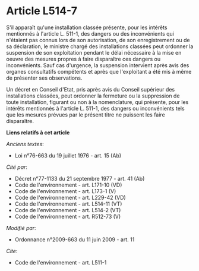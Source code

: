 # Article L514-7

S'il apparaît qu'une installation classée présente, pour les intérêts mentionnés à l'article L. 511-1, des dangers ou des
inconvénients qui n'étaient pas connus lors de son autorisation, de son enregistrement ou de sa déclaration, le ministre
chargé des installations classées peut ordonner la suspension de son exploitation pendant le délai nécessaire à la mise en
oeuvre des mesures propres à faire disparaître ces dangers ou inconvénients. Sauf cas d'urgence, la suspension intervient
après avis des organes consultatifs compétents et après que l'exploitant a été mis à même de présenter ses observations. 

Un décret en Conseil d'Etat, pris après avis du Conseil supérieur des installations classées, peut ordonner la fermeture ou
la suppression de toute installation, figurant ou non à la nomenclature, qui présente, pour les intérêts mentionnés à
l'article L. 511-1, des dangers ou inconvénients tels que les mesures prévues par le présent titre ne puissent les faire
disparaître.

**Liens relatifs à cet article**

_Anciens textes_:

  - Loi n°76-663 du 19 juillet 1976 - art. 15 (Ab)

_Cité par_:

  - Décret n°77-1133 du 21 septembre 1977 - art. 41 (Ab)
  - Code de l'environnement - art. L171-10 (VD)
  - Code de l'environnement - art. L173-1 (V)
  - Code de l'environnement - art. L229-42 (VD)
  - Code de l'environnement - art. L514-11 (VT)
  - Code de l'environnement - art. L514-2 (VT)
  - Code de l'environnement - art. R512-73 (V)

_Modifié par_:

  - Ordonnance n°2009-663 du 11 juin 2009 - art. 11

_Cite_:

  - Code de l'environnement - art. L511-1
